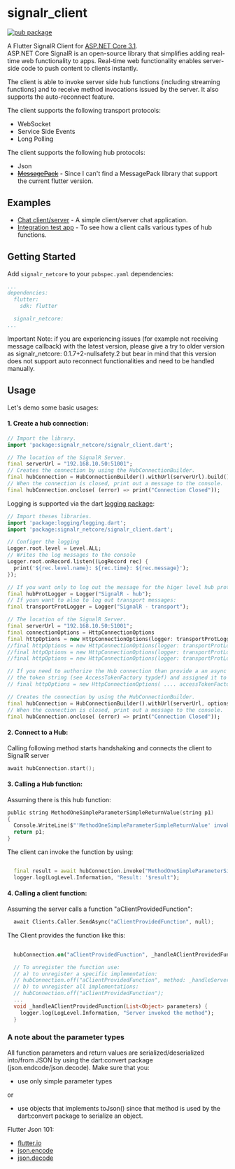 # signalr_client

[![pub package](https://img.shields.io/pub/v/signalr_netcore.svg)](https://pub.dartlang.org/packages/signalr_netcore)

A Flutter SignalR Client for [ASP.NET Core 3.1](https://docs.microsoft.com/aspnet/core/signalr/?view=aspnetcore-3.1).   
ASP.NET Core SignalR is an open-source library that simplifies adding real-time web functionality to apps. Real-time web functionality enables server-side code to push content to clients instantly.

The client is able to invoke server side hub functions (including streaming functions) and to receive method invocations issued by the server.  It also supports the auto-reconnect feature.

The client supports the following transport protocols:
* WebSocket
* Service Side Events
* Long Polling

The client supports the following hub protocols:
* Json
* [~~MessagePack~~](https://msgpack.org/) - Since I can't find a MessagePack library that support the current flutter version.

## Examples

* [Chat client/server](https://github.com/sefidgaran/signalr_client/tree/master/example) - A simple client/server chat application.
* [Integration test app](https://github.com/sefidgaran/signalr_client/tree/master/testapp/client) - To see how a client calls various types of hub functions.
  

## Getting Started

Add `signalr_netcore` to your `pubspec.yaml` dependencies:
```yaml
...
dependencies:
  flutter:
    sdk: flutter

  signalr_netcore:
...
```

Important Note: if you are experiencing issues (for example not receiving message callback) with the latest version, please give a try to older version as signalr_netcore: 0.1.7+2-nullsafety.2 but bear in mind that this version does not support auto reconnect functionalities and need to be handled manually.

## Usage

Let's demo some basic usages:

#### 1. Create a hub connection:
```dart
// Import the library.
import 'package:signalr_netcore/signalr_client.dart';

// The location of the SignalR Server.
final serverUrl = "192.168.10.50:51001";
// Creates the connection by using the HubConnectionBuilder.
final hubConnection = HubConnectionBuilder().withUrl(serverUrl).build();
// When the connection is closed, print out a message to the console.
final hubConnection.onclose( (error) => print("Connection Closed"));

```
Logging is supported via the dart [logging package](https://pub.dartlang.org/packages/logging):

```dart
// Import theses libraries.
import 'package:logging/logging.dart';
import 'package:signalr_netcore/signalr_client.dart';

// Configer the logging
Logger.root.level = Level.ALL;
// Writes the log messages to the console
Logger.root.onRecord.listen((LogRecord rec) {
  print('${rec.level.name}: ${rec.time}: ${rec.message}');
});

// If you want only to log out the message for the higer level hub protocol:
final hubProtLogger = Logger("SignalR - hub");
// If youn want to also to log out transport messages:
final transportProtLogger = Logger("SignalR - transport");

// The location of the SignalR Server.
final serverUrl = "192.168.10.50:51001";
final connectionOptions = HttpConnectionOptions
final httpOptions = new HttpConnectionOptions(logger: transportProtLogger);
//final httpOptions = new HttpConnectionOptions(logger: transportProtLogger, transport: HttpTransportType.WebSockets); // default transport type.
//final httpOptions = new HttpConnectionOptions(logger: transportProtLogger, transport: HttpTransportType.ServerSentEvents);
//final httpOptions = new HttpConnectionOptions(logger: transportProtLogger, transport: HttpTransportType.LongPolling);

// If you need to authorize the Hub connection than provide a an async callback function that returns 
// the token string (see AccessTokenFactory typdef) and assigned it to the accessTokenFactory parameter:
// final httpOptions = new HttpConnectionOptions( .... accessTokenFactory: () async => await getAccessToken() ); 

// Creates the connection by using the HubConnectionBuilder.
final hubConnection = HubConnectionBuilder().withUrl(serverUrl, options: httpOptions).configureLogging(hubProtLogger).build();
// When the connection is closed, print out a message to the console.
final hubConnection.onclose( (error) => print("Connection Closed"));

```
#### 2. Connect to a Hub:
Calling following method starts handshaking and connects the client to SignalR server
```c
await hubConnection.start();
```


#### 3. Calling a Hub function:

Assuming there is this hub function:
```c
public string MethodOneSimpleParameterSimpleReturnValue(string p1)
{
  Console.WriteLine($"'MethodOneSimpleParameterSimpleReturnValue' invoked. Parameter value: '{p1}");
  return p1;
}
```

The client can invoke the function by using:

```dart

  final result = await hubConnection.invoke("MethodOneSimpleParameterSimpleReturnValue", args: <Object>["ParameterValue"]);
  logger.log(LogLevel.Information, "Result: '$result");

```


#### 4. Calling a client function:

Assuming the server calls a function "aClientProvidedFunction":
```c
  await Clients.Caller.SendAsync("aClientProvidedFunction", null);
```

The Client provides the function like this:

```dart
  
  hubConnection.on("aClientProvidedFunction", _handleAClientProvidedFunction);

  // To unregister the function use:
  // a) to unregister a specific implementation:
  // hubConnection.off("aClientProvidedFunction", method: _handleServerInvokeMethodNoParametersNoReturnValue);
  // b) to unregister all implementations:
  // hubConnection.off("aClientProvidedFunction");
  ...
  void _handleAClientProvidedFunction(List<Object> parameters) {
    logger.log(LogLevel.Information, "Server invoked the method");
  }

```

### A note about the parameter types

All function parameters and return values are serialized/deserialized into/from JSON by using the dart:convert package (json.endcode/json.decode). Make sure that you:
* use only simple parameter types

or

* use objects that implements toJson() since that method is used by the dart:convert package to serialize an object.


Flutter Json 101: 
* [flutter.io](https://flutter.io/json/)
* [json.encode](https://api.dartlang.org/stable/2.0.0/dart-convert/JsonCodec/encode.html)
* [json.decode](https://api.dartlang.org/stable/2.0.0/dart-convert/JsonCodec/decode.html)
